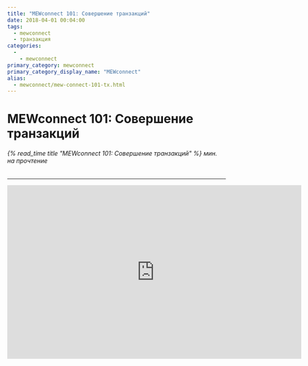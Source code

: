 ```yaml
---
title: "MEWconnect 101: Совершение транзакций"
date: 2018-04-01 00:04:00
tags:
  - mewconnect
  - транзакция
categories:
  - 
    - mewconnect
primary_category: mewconnect
primary_category_display_name: "MEWconnect"
alias:
  - mewconnect/mew-connect-101-tx.html
---
```


# **MEWconnect 101: Совершение транзакций**

###### {% read_time title "MEWconnect 101: Совершение транзакций" %} мин. на прочтение

* * *

<div class="youtube-video">
<iframe width="678" height="400" src="https://www.youtube.com/embed/nMefcCPr2ZU" frameborder="0" allow="accelerometer; autoplay; encrypted-media; gyroscope; picture-in-picture" allowfullscreen mark="crwd-mark"></iframe>
</div>
